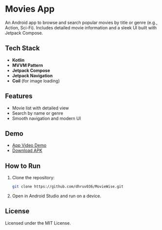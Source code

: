 # Movies App

An Android app to browse and search popular movies by title or genre (e.g., Action, Sci-Fi). Includes detailed movie information and a sleek UI built with Jetpack Compose.

## Tech Stack

- **Kotlin**
- **MVVM Pattern**
- **Jetpack Compose**
- **Jetpack Navigation**
- **Coil** (for image loading)

## Features

- Movie list with detailed view
- Search by name or genre
- Smooth navigation and modern UI

## Demo

- [App Video Demo](https://drive.google.com/file/d/1TmOTafe8YgOWevTLKmqzrVLaY7uYYFq4/view?usp=sharing)
- [Download APK](https://we.tl/t-akgJ8JZlje)

## How to Run

1. Clone the repository:
    ```bash
    git clone https://github.com/dhruv036/MovieWise.git
    ```
2. Open in Android Studio and run on a device.

## License

Licensed under the MIT License.
